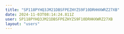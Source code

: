 ```yaml
---
title: "SP118PYHQ3JM21DBSFPEZHYZS9F10DRHHXWRZ27XB"
date: 2024-11-03T08:14:24.811Z
user: SP118PYHQ3JM21DBSFPEZHYZS9F10DRHHXWRZ27XB
layout: "users"
---
```

    